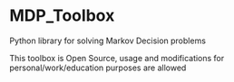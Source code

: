 # MDP_Toolbox
 Python library for solving Markov Decision problems
 
This toolbox is Open Source, usage and modifications for personal/work/education purposes are allowed
